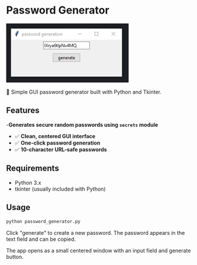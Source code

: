 # Password Generator

![List of menu buttons (their labels and order)](image/image.jpg)

🔄 Simple GUI password generator built with Python and Tkinter.

## Features

-**Generates secure random passwords using `secrets` module**
- ✅ **Clean, centered GUI interface**
- ✅ **One-click password generation**
- ✅ **10-character URL-safe passwords**

## Requirements

- Python 3.x
- tkinter (usually included with Python)

## Usage

```bash
python password_generator.py
```

Click "generate" to create a new password. The password appears in the text field and can be copied.


The app opens as a small centered window with an input field and generate button.